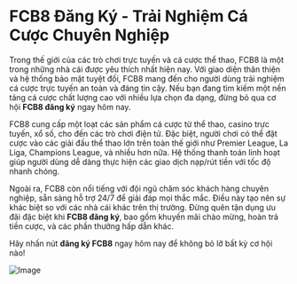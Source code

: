 # FCB8 Đăng Ký - Trải Nghiệm Cá Cược Chuyên Nghiệp

Trong thế giới của các trò chơi trực tuyến và cá cược thể thao, FCB8 là một trong những nhà cái được yêu thích nhất hiện nay. Với giao diện thân thiện và hệ thống bảo mật tuyệt đối, FCB8 mang đến cho người dùng trải nghiệm cá cược trực tuyến an toàn và đáng tin cậy. Nếu bạn đang tìm kiếm một nền tảng cá cược chất lượng cao với nhiều lựa chọn đa dạng, đừng bỏ qua cơ hội **FCB8 đăng ký** ngay hôm nay.

FCB8 cung cấp một loạt các sản phẩm cá cược từ thể thao, casino trực tuyến, xổ số, cho đến các trò chơi điện tử. Đặc biệt, người chơi có thể đặt cược vào các giải đấu thể thao lớn trên toàn thế giới như Premier League, La Liga, Champions League, và nhiều hơn nữa. Hệ thống thanh toán linh hoạt giúp người dùng dễ dàng thực hiện các giao dịch nạp/rút tiền với tốc độ nhanh chóng.

Ngoài ra, FCB8 còn nổi tiếng với đội ngũ chăm sóc khách hàng chuyên nghiệp, sẵn sàng hỗ trợ 24/7 để giải đáp mọi thắc mắc. Điều này tạo nên sự khác biệt so với các nhà cái khác trên thị trường. Đừng quên tận dụng ưu đãi đặc biệt khi **FCB8 đăng ký**, bao gồm khuyến mãi chào mừng, hoàn trả tiền cược, và các phần thưởng hấp dẫn khác.

Hãy nhấn nút **đăng ký FCB8** ngay hôm nay để không bỏ lỡ bất kỳ cơ hội nào!  

![Image](https://github.com/user-attachments/assets/bd51ea9f-0666-407b-a7a7-98ead6de688c)